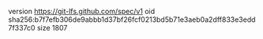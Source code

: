 version https://git-lfs.github.com/spec/v1
oid sha256:b7f7efb306de9abbb1d37bf26fcf0213bd5b71e3aeb0a2dff833e3edd7f337c0
size 1807
